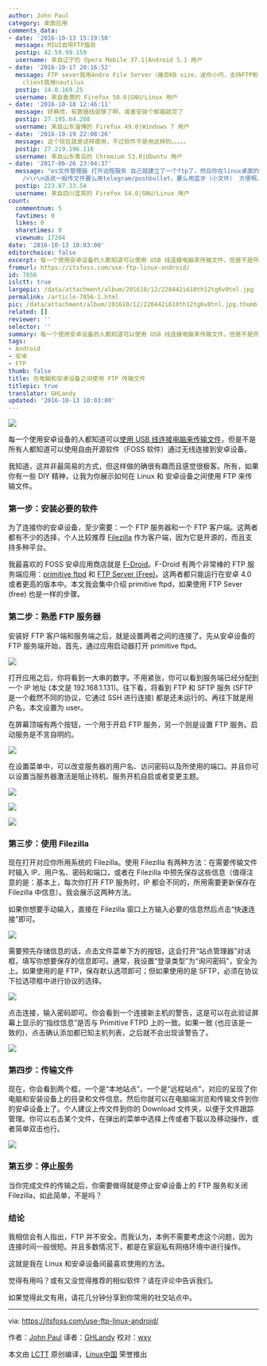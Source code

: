 ```yaml
---
author: John Paul
category: 桌面应用
comments_data:
- date: '2016-10-13 15:19:50'
  message: MIUI自带FTP服务
  postip: 42.59.99.159
  username: 来自辽宁的 Opera Mobile 37.1|Android 5.1 用户
- date: '2016-10-17 20:16:52'
  message: FTP sever我用Andro File Server（幾百KB size，迷你小巧，支持FTP和SSH，貌似已在Google Play Store下架？），FTP
    client我用nautilus
  postip: 14.0.169.25
  username: 来自香港的 Firefox 50.0|GNU/Linux 用户
- date: '2016-10-18 12:46:11'
  message: 好麻烦，有数据线就够了啊，或者安装个邮箱就完了
  postip: 27.195.64.208
  username: 来自山东淄博的 Firefox 49.0|Windows 7 用户
- date: '2016-10-19 22:08:26'
  message: 这个现在就是这样使用，不过软件不是用这样的。。。。。
  postip: 27.219.196.116
  username: 来自山东青岛的 Chromium 53.0|Ubuntu 用户
- date: '2017-06-26 23:04:37'
  message: "es文件管理器 打开远程服务 自己就建立了一个ftp了，然后你在linux桌面的文件管理器里面输入ft://xxxx（手机上那个网址）就可以了……<br
    />\r\n话说一般传文件要么用telegram/pushbullet，要么用蓝牙（小文件） 方便啊……"
  postip: 223.87.33.54
  username: 来自四川宜宾的 Firefox 54.0|GNU/Linux 用户
count:
  commentnum: 5
  favtimes: 0
  likes: 0
  sharetimes: 0
  viewnum: 17204
date: '2016-10-13 10:03:00'
editorchoice: false
excerpt: 每一个使用安卓设备的人都知道可以使用 USB 线连接电脑来传输文件，但是不是所有人都知道可以使用自由开源软件（FOSS 软件）通过无线连接到安卓设备。
fromurl: https://itsfoss.com/use-ftp-linux-android/
id: 7856
islctt: true
largepic: /data/attachment/album/201610/12/220442i610th12tg6v0tnl.jpg
permalink: /article-7856-1.html
pic: /data/attachment/album/201610/12/220442i610th12tg6v0tnl.jpg.thumb.jpg
related: []
reviewer: ''
selector: ''
summary: 每一个使用安卓设备的人都知道可以使用 USB 线连接电脑来传输文件，但是不是所有人都知道可以使用自由开源软件（FOSS 软件）通过无线连接到安卓设备。
tags:
- Android
- 安卓
- FTP
thumb: false
title: 在电脑和安卓设备之间使用 FTP 传输文件
titlepic: true
translator: GHLandy
updated: '2016-10-13 10:03:00'
---
```


![](/data/attachment/album/201610/12/220442i610th12tg6v0tnl.jpg)


每一个使用安卓设备的人都知道可以[使用 USB 线连接电脑来传输文件](https://itsfoss.com/how-to-connect-kindle-fire-hd-with-ubuntu-12-10/)，但是不是所有人都知道可以使用自由开源软件（FOSS 软件）通过无线连接到安卓设备。


我知道，这并非最简易的方式，但这样做的确很有趣而且感觉很极客。所有，如果你有一些 DIY 精神，让我为你展示如何在 Linux 和 安卓设备之间使用 FTP 来传输文件。


### 第一步：安装必要的软件


为了连接你的安卓设备，至少需要：一个 FTP 服务器和一个 FTP 客户端。这两者都有不少的选择，个人比较推荐 [Filezilla](https://filezilla-project.org/) 作为客户端，因为它是开源的，而且支持多种平台。


我最喜欢的 FOSS 安卓应用商店就是 [F-Droid](https://f-droid.org/)。F-Droid 有两个非常棒的 FTP 服务端应用：[primitive ftpd](https://f-droid.org/repository/browse/?fdfilter=ftp&fdid=org.primftpd) 和 [FTP Server (Free)](https://f-droid.org/repository/browse/?fdfilter=ftp&fdid=be.ppareit.swiftp_free)。这两者都只能运行在安卓 4.0 或者更高的版本中。本文我会集中介绍 primitive ftpd，如果使用 FTP Sever (free) 也是一样的步骤。


### 第二步：熟悉 FTP 服务器


安装好 FTP 客户端和服务端之后，就是设置两者之间的连接了。先从安卓设备的 FTP 服务端开始，首先，通过应用启动器打开 primitive ftpd。


![](/data/attachment/album/201610/12/220601zbqp3939fvg3vfvy.png)


打开应用之后，你将看到一大串的数字。不用紧张，你可以看到服务端已经分配到一个 IP 地址 (本文是 192.168.1.131)。往下看，将看到 FTP 和 SFTP 服务 (SFTP 是一个截然不同的协议，它通过 SSH 进行连接) 都是还未运行的。再往下就是用户名，本文设置为 user。


在屏幕顶端有两个按钮，一个用于开启 FTP 服务，另一个则是设置 FTP 服务。启动服务是不言自明的。


![](/data/attachment/album/201610/12/220648gjt8pcacppo4hpz2.png)


在设置菜单中，可以改变服务器的用户名、访问密码以及所使用的端口。并且你可以设置当服务器激活是阻止待机、服务开机自启或者变更主题。


![](/data/attachment/album/201610/12/220813e3m30h4pp10p0fez.png)


![](/data/attachment/album/201610/12/220836q4xyrx7rcu437wz7.png)


![](/data/attachment/album/201610/12/220948xo4rwyb49r448go2.png)


### 第三步：使用 Filezilla


现在打开对应你所用系统的 Filezilla。使用 Filezilla 有两种方法：在需要传输文件时输入 IP、用户名、密码和端口，或者在 Filezilla 中预先保存这些信息（值得注意的是：基本上，每次你打开 FTP 服务时，IP 都会不同的，所用需要更新保存在 Filezilla 中信息）。我会展示这两种方法。


如果你想要手动输入，直接在 Filezilla 窗口上方输入必要的信息然后点击“快速连接”即可。


![](/data/attachment/album/201610/12/221013nuwujiff710hazz5.png)


需要预先存储信息的话，点击文件菜单下方的按钮，这会打开“站点管理器”对话框，填写你想要保存的信息即可。通常，我设置“登录类型”为“询问密码”，安全为上。如果使用的是 FTP，保存默认选项即可；但如果使用的是 SFTP，必须在协议下拉选项框中进行协议的选择。


![](/data/attachment/album/201610/12/221030pfgjfuyfagniayiu.png)


点击连接，输入密码即可。你会看到一个连接新主机的警告，这是可以在此验证屏幕上显示的“指纹信息”是否与 Primitive FTPD 上的一致。如果一致 (也应该是一致的)，点击确认添加都已知主机列表，之后就不会出现该警告了。


![](/data/attachment/album/201610/12/221050m8zrrfpopjzpbvj5.png)


### 第四步：传输文件


现在，你会看到两个框，一个是“本地站点”，一个是“远程站点”，对应的呈现了你电脑和安装设备上的目录和文件信息。然后你就可以在电脑端浏览和传输文件到你的安卓设备上了。个人建议上传文件到你的 Download 文件夹，以便于文件跟踪管理。你可以右击某个文件，在弹出的菜单中选择上传或者下载以及移动操作，或者简单双击也行。


![](/data/attachment/album/201610/12/221116lwkbwppsixskfyzy.png)


### 第五步：停止服务


当你完成文件的传输之后，你需要做得就是停止安卓设备上的 FTP 服务和关闭 Filezilla，如此简单，不是吗？


### 结论


我相信会有人指出，FTP 并不安全。而我认为，本例不需要考虑这个问题，因为连接时间一般很短。并且多数情况下，都是在家庭私有网络环境中进行操作。


这就是我在 Linux 和安卓设备间最喜欢使用的方法。


觉得有用吗？或有又没觉得推荐的相似软件？请在评论中告诉我们。


如果觉得此文有用，请花几分钟分享到你常用的社交站点中。




---


via: <https://itsfoss.com/use-ftp-linux-android/>


作者：[John Paul](https://itsfoss.com/author/john/) 译者：[GHLandy](https://github.com/GHLandy) 校对：[wxy](https://github.com/wxy)


本文由 [LCTT](https://github.com/LCTT/TranslateProject) 原创编译，[Linux中国](https://linux.cn/) 荣誉推出